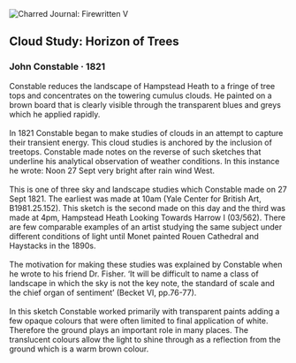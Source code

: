 <div class="artwork-of-the-day">
  <div class="container">
    <div class="img-wrapper">
      <img
        src="https://uploads8.wikiart.org/00453/images/john-constable/dezoomify-result-edit.jpg!Large.jpg"
        alt="Charred Journal: Firewritten V" />
    </div>
    <div class="artwork-detail">
      <div class="artwork-origin"> 
        <h2 class="artwork-name">Cloud Study: Horizon of Trees</h2>
        <h3 class="artist">
          John Constable
                    ·  1821
        </h3>
      </div>
      <p class="description">
        <span class="artwork-description-text ng-binding" ng-bind-html="viewModel.ArtworkOfTheDay.Description | unsafe">Constable reduces the landscape of Hampstead Heath to a fringe of tree tops and concentrates on the towering cumulus clouds. He painted on a brown board that is clearly visible through the transparent blues and greys which he applied rapidly.<br><br>In 1821 Constable began to make studies of clouds in an attempt to capture their transient energy. This cloud studies is anchored by the inclusion of treetops. Constable made notes on the reverse of such sketches that underline his analytical observation of weather conditions. In this instance he wrote: Noon 27 Sept very bright after rain wind West.<br><br>This is one of three sky and landscape studies which Constable made on 27 Sept 1821.  The earliest was made at 10am (Yale Center for British Art, B1981.25.152).  This sketch is the second made on this day and the third was made at 4pm, Hampstead Heath Looking Towards Harrow I (03/562).  There are few comparable examples of an artist studying the same subject under different conditions of light until Monet painted Rouen Cathedral and Haystacks in the 1890s.<br><br>The motivation for making these studies was explained by Constable when he wrote to his friend Dr. Fisher.  ‘It will be difficult to name a class of landscape in which the sky is not the key note, the standard of scale and the chief organ of sentiment’ (Becket VI, pp.76-77).  <br><br>In this sketch Constable worked primarily with transparent paints adding a few opaque colours that were often limited to final application of white.  Therefore the ground plays an important role in many places.  The translucent colours allow the light to shine through as a reflection from the ground which is a warm brown colour.</span>
                        <div class="text-shadow-container" ng-show="showShadow" style=""></div>
      </p>
    </div>
  </div>

</div>
